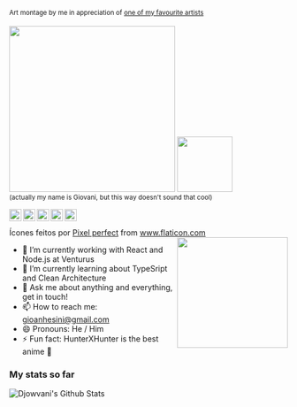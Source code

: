 <sub>Art montage by me in appreciation of <a href="https://kingsanda.tumblr.com/">one of my favourite artists</a></sub></br></br>
<img src="https://i.imgur.com/kDndQ6I.jpg" width="300"> <img src="https://media.giphy.com/media/WUlplcMpOCEmTGBtBW/giphy.gif" width="100">
</br><sub>(actually my name is Giovani, but this way doesn't sound that cool)</sub>

<a href="https://www.linkedin.com/in/giovani-anhesini-bezerra/">
  <img align="left" alt="Djowvani's LinkedIn" width="22px" src="https://www.flaticon.com/svg/static/icons/svg/1384/1384014.svg" />
</a>
<a href="https://medium.com/@gioanhesini">
  <img align="left" alt="Djowvani's Medium" width="22px" src="https://cdn.onlinewebfonts.com/svg/img_256332.svg" />
</a>
<a href="https://api.whatsapp.com/send?phone=551987214726&text=Hey!%20You've%20reached%20Giovani's%20Led%20ZapZapplin">
  <img align="left" alt="Djowvani's WhatsAppr" width="22px" src="https://www.flaticon.com/svg/static/icons/svg/1384/1384007.svg" />
</a>
<a href="https://www.instagram.com/djowvani_/">
  <img align="left" alt="Djowvani's Instagram" width="22px" src="https://www.flaticon.com/svg/static/icons/svg/1384/1384015.svg" />
</a>
<a href="https://www.facebook.com/giovani.anhesinibezerra">
  <img align="left" alt="Djowvani's Facebook" width="22px" src="https://cdn.jsdelivr.net/npm/simple-icons@3.1.0/icons/facebook.svg" />
</a></br></br>
<div>Ícones feitos por <a href="https://www.flaticon.com/br/autores/pixel-perfect" title="Pixel perfect">Pixel perfect</a> from <a href="https://www.flaticon.com/br/" title="Flaticon">www.flaticon.com</a></div>

<img align="right" src="https://i.imgur.com/AX5QxU6.gif" width="200">

- 🔭 I’m currently working with React and Node.js at Venturus
- 🌱 I’m currently learning about TypeSript and Clean Architecture
- 💬 Ask me about anything and everything, get in touch!
- 📫 How to reach me: <a>gioanhesini@gmail.com</a>
- 😄 Pronouns: He / Him
- ⚡ Fun fact: HunterXHunter is the best anime 🎣

### My stats so far
<img alt="Djowvani's Github Stats" src="https://github-readme-stats.vercel.app/api?username=djowvani&&show_icons=true&title_color=0e0e0e&icon_color=0e0e0e&text_color=0e0e0e&bg_color=e0e0e0">
